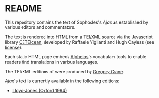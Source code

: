 # README

This repository contains the text of Sophocles's *Ajax* as established by various editors and commentators.

The text is rendered into HTML from a TEI/XML source via the Javascript library [CETEIcean](https://github.com/TEIC/CETEIcean), developed by Raffaele Viglianti and Hugh Cayless (see [license](CETEIcean-LICENSE.md)).

Each static HTML page embeds [Alpheios](http://alpheios.net/)'s vocabulary tools to enable readers find translations in various languages.

The TEI/XML editions of were produced by [Gregory Crane](https://github.com/gregorycrane/Wolf1807).

*Ajax*'s text is currently available in the following editions:
- [Lloyd-Jones (Oxford 1994)](SophAjax_Lloyd-Jones.html)

